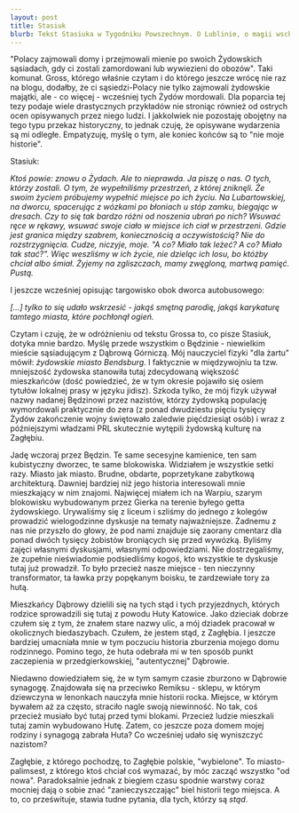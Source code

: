 ```yaml
---
layout: post
title: Stasiuk
blurb: Tekst Stasiuka w Tygodniku Powszechnym. O Lublinie, o magii wschodu, o Żydach. O tym jak zajęliśmy ich miejsce. Tekst poruszający, bo nie tylko o domy i palta mu chodzi. 
---
```

"Polacy zajmowali domy i przejmowali mienie po swoich Żydowskich 
sąsiadach, gdy ci zostali zamordowani lub wywiezieni do obozów". 
Taki komunał. Gross, którego właśnie czytam i do którego jeszcze wrócę 
nie raz na blogu, dodałby, że ci sąsiedzi-Polacy nie tylko zajmowali 
żydowskie majątki, ale - co więcej - wcześniej tych Żydów
mordowali. Dla poparcia tej tezy podaje wiele drastycznych przykładów
nie stroniąc również od ostrych ocen opisywanych przez niego ludzi. 
I jakkolwiek nie pozostaję obojętny na tego typu przekaz historyczny, 
to jednak czuję, że opisywane wydarzenia są mi odległe. Empatyzuję, 
myślę o tym, ale koniec końców są to "nie moje historie". 

Stasiuk:

_Ktoś powie: znowu o Żydach. Ale to nieprawda. Ja piszę o nas. O tych, którzy 
zostali. O tym, że wypełniliśmy przestrzeń, z której zniknęli. Że swoim życiem 
próbujemy wypełnić miejsce po ich życiu. Na Lubartowskiej, na dworcu, 
spacerując z wózkami po błoniach u stóp zamku, biegając w dresach. Czy to się 
tak bardzo różni od noszenia ubrań po nich? Wsuwać ręce w rękawy, wsuwać swoje 
ciało w miejsce ich ciał w przestrzeni. Gdzie jest granica między szabrem, 
koniecznością a oczywistością? Nie do rozstrzygnięcia. Cudze, niczyje, moje. 
"A co? Miało tak leżeć? A co? Miało tak stać?". Więc weszliśmy w 
ich życie, nie dzieląc ich losu, bo któżby chciał albo śmiał. Żyjemy na 
zgliszczach, mamy zwęgloną, martwą pamięć. Pustą._

I jeszcze wcześniej opisując targowisko obok dworca autobusowego:

_&#91;&hellip;&#93; tylko to się udało wskrzesić - jakąś smętną parodię, 
jakąś karykaturę tamtego miasta, które pochłonął ogień._

Czytam i czuję, że w odróżnieniu od tekstu Grossa to, co pisze Stasiuk,
dotyka mnie bardzo. Myślę przede wszystkim o Będzinie - niewielkim mieście
sąsiadującym z Dąbrową Górniczą. Mój nauczyciel fizyki "dla żartu" mówił:
_żydowskie miasto Bendsburg_. I faktycznie w międzywojniu ta tzw. mniejszość 
żydowska stanowiła tutaj zdecydowaną większość mieszkańców (dość powiedzieć, 
że w tym
okresie pojawiło się osiem tytułów lokalnej prasy w języku jidisz). Szkoda 
tylko, że mój fizyk używał nazwy nadanej Będzinowi przez nazistów, którzy 
żydowską populację wymordowali praktycznie do zera (z ponad dwudziestu pięciu
tysięcy Żydów zakończenie wojny świętowało zaledwie pięćdziesiąt osób) i wraz z późniejszymi
władzami PRL skutecznie wytępili żydowską kulturę na Zagłębiu. 

Jadę wczoraj przez Będzin. Te same secesyjne kamienice, ten sam kubistyczny 
dworzec, te same blokowiska. Widziałem je wszystkie setki razy. Miasto
jak miasto. Brudne, obdarte, poprzetykane zabytkową architekturą. Dawniej
bardziej niż jego historia interesowali mnie mieszkający w nim znajomi. 
Najwięcej miałem ich na Warpiu, szarym blokowisku wybudowanym przez 
Gierka na terenie byłego getta żydowskiego. Urywaliśmy się z liceum i szliśmy
do jednego z kolegów prowadzić wielogodzinne dyskusje na tematy najważniejsze.
Żadnemu z nas nie przyszło do głowy, że pod nami znajduje się zaorany cmentarz
dla ponad dwóch tysięcy żobistów broniących się przed wywózką. Byliśmy zajęci
własnymi dyskusjami, własnymi odpowiedziami. Nie dostrzegaliśmy, że zupełnie 
nieświadomie podsiedliśmy kogoś, kto wszystkie te dyskusje tutaj już
prowadził. To było przecież nasze miejsce - ten nieczynny transformator, ta 
ławka przy popękanym boisku, te zardzewiałe tory za hutą. 

Mieszkańcy Dąbrowy dzielili się na tych stąd i
tych przyjezdnych, których rodzice sprowadzili się tutaj z powodu Huty Katowice. 
Jako dzieciak dobrze czułem się z tym, że znałem stare nazwy ulic, a mój
dziadek pracował w okolicznych biedaszybach. Czułem, że jestem stąd, z 
Zagłębia. I jeszcze bardziej umacniała mnie w tym poczuciu historia zburzenia
mojego domu rodzinnego. Pomino tego, że huta odebrała mi w ten sposób 
punkt zaczepienia w przedgierkowskiej, "autentycznej" Dąbrowie. 

Niedawno dowiedziałem się, że w tym samym czasie zburzono w Dąbrowie synagogę.
Znajdowała się na przeciwko Remiksu - sklepu, w którym dziewczyna w 
lenonkach nauczyła mnie historii rocka. Miejsce, w którym bywałem aż za
często, straciło nagle swoją niewinność. No tak, coś przecież musiało być 
tutaj przed tymi blokami. Przecież ludzie mieszkali tutaj zamin wybudowano
Hutę. Zatem, co jeszcze poza domem mojej rodziny i synagogą zabrała Huta? Co
wcześniej udało się wyniszczyć nazistom?

Zagłębie, z którego pochodzę, to Zagłębie polskie, "wybielone". 
To miasto-palimsest, z którego ktoś chciał coś wymazać, by móc zacząć 
wszystko "od nowa". Paradoksalnie jednak z biegiem czasu spodnie
warstwy coraz mocniej dają o sobie znać "zanieczyszczając" biel
historii tego miejsca. A to, co prześwituje, stawia tudne pytania, dla tych,
którzy są _stąd_.
